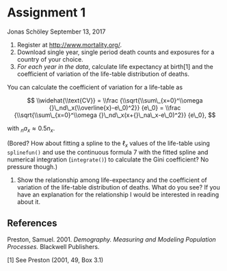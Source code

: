 Assignment 1
================
Jonas Schöley
September 13, 2017

1.  Register at <http://www.mortality.org/>.
2.  Download single year, single period death counts and exposures for a country of your choice.
3.  *For each year in the data*, calculate life expectancy at birth[1] and the coefficient of variation of the life-table distribution of deaths.

You can calculate the coefficient of variation for a life-table as

$$
\\widehat{\\text{CV}} = \\frac {\\sqrt{\\sum\_{x=0}^\\omega {}\_nd\_x(\\overline{x}-e\_0)^2}} {e\_0} = \\frac {\\sqrt{\\sum\_{x=0}^\\omega {}\_nd\_x(x+{}\_na\_x-e\_0)^2}} {e\_0},
$$

with <sub>*n*</sub>*a*<sub>*x*</sub> ≈ 0.5*n*<sub>*x*</sub>.

(Bored? How about fitting a spline to the ℓ<sub>*x*</sub> values of the life-table using `splinefun()` and use the continuous formula 7 with the fitted spline and numerical integration (`integrate()`) to calculate the Gini coefficient? No pressure though.)

1.  Show the relationship among life-expectancy and the coefficient of variation of the life-table distribution of deaths. What do you see? If you have an explanation for the relationship I would be interested in reading about it.

References
----------

Preston, Samuel. 2001. *Demography. Measuring and Modeling Population Processes.* Blackwell Publishers.

[1] See Preston (2001, 49, Box 3.1)
